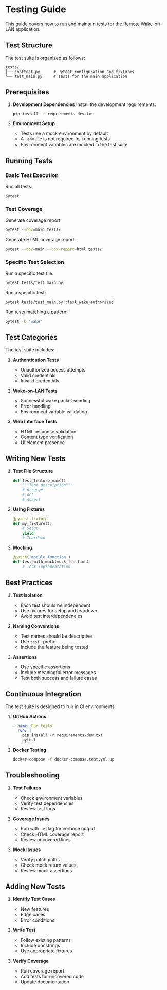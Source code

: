 # Testing Guide

This guide covers how to run and maintain tests for the Remote Wake-on-LAN application.

## Test Structure

The test suite is organized as follows:

```
tests/
├── conftest.py      # Pytest configuration and fixtures
└── test_main.py     # Tests for the main application
```

## Prerequisites

1. **Development Dependencies**
   Install the development requirements:
   ```bash
   pip install -r requirements-dev.txt
   ```

2. **Environment Setup**
   - Tests use a mock environment by default
   - A `.env` file is not required for running tests
   - Environment variables are mocked in the test suite

## Running Tests

### Basic Test Execution

Run all tests:
```bash
pytest
```

### Test Coverage

Generate coverage report:
```bash
pytest --cov=main tests/
```

Generate HTML coverage report:
```bash
pytest --cov=main --cov-report=html tests/
```

### Specific Test Selection

Run a specific test file:
```bash
pytest tests/test_main.py
```

Run a specific test:
```bash
pytest tests/test_main.py::test_wake_authorized
```

Run tests matching a pattern:
```bash
pytest -k "wake"
```

## Test Categories

The test suite includes:

1. **Authentication Tests**
   - Unauthorized access attempts
   - Valid credentials
   - Invalid credentials

2. **Wake-on-LAN Tests**
   - Successful wake packet sending
   - Error handling
   - Environment variable validation

3. **Web Interface Tests**
   - HTML response validation
   - Content type verification
   - UI element presence

## Writing New Tests

1. **Test File Structure**
   ```python
   def test_feature_name():
       """Test description"""
       # Arrange
       # Act
       # Assert
   ```

2. **Using Fixtures**
   ```python
   @pytest.fixture
   def my_fixture():
       # Setup
       yield
       # Teardown
   ```

3. **Mocking**
   ```python
   @patch('module.function')
   def test_with_mock(mock_function):
       # Test implementation
   ```

## Best Practices

1. **Test Isolation**
   - Each test should be independent
   - Use fixtures for setup and teardown
   - Avoid test interdependencies

2. **Naming Conventions**
   - Test names should be descriptive
   - Use `test_` prefix
   - Include the feature being tested

3. **Assertions**
   - Use specific assertions
   - Include meaningful error messages
   - Test both success and failure cases

## Continuous Integration

The test suite is designed to run in CI environments:

1. **GitHub Actions**
   ```yaml
   - name: Run tests
     run: |
       pip install -r requirements-dev.txt
       pytest
   ```

2. **Docker Testing**
   ```bash
   docker-compose -f docker-compose.test.yml up
   ```

## Troubleshooting

1. **Test Failures**
   - Check environment variables
   - Verify test dependencies
   - Review test logs

2. **Coverage Issues**
   - Run with `-v` flag for verbose output
   - Check HTML coverage report
   - Review uncovered lines

3. **Mock Issues**
   - Verify patch paths
   - Check mock return values
   - Review mock assertions

## Adding New Tests

1. **Identify Test Cases**
   - New features
   - Edge cases
   - Error conditions

2. **Write Test**
   - Follow existing patterns
   - Include docstrings
   - Use appropriate fixtures

3. **Verify Coverage**
   - Run coverage report
   - Add tests for uncovered code
   - Update documentation
